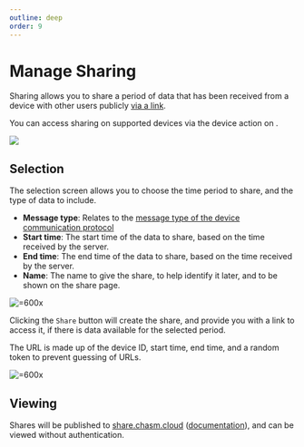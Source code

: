 ```yaml
---
outline: deep
order: 9
---
```


# Manage Sharing

<div style="float: right; display: flex; flex-direction: column;">

<DeviceCompatibility :devices="[
  { id: 'rtk-handheld', name: 'Handheld RTK', link: '/devices/rtk/handheld/' },
  { id: 'rtk-vehicle', name: 'Vehicle RTK', link: '/devices/rtk/vehicle' },
  { id: 'viper', name: 'Viper' },
  { id: 'zcard', name: 'ZCard' }
]" />
</div>

Sharing allows you to share a period of data that has been received from a device with other users publicly [via a link](/apps/chasm/share/).

You can access sharing on supported devices via the <IconWithLabel iconName="share-outline" label="Sharing" size="1.5em" /> device action on <LinkWithDestination href="https://admin.lightbug.cloud/#/pages/devices" label="the devices admin page" destination="ADMIN" />.

![](https://upload.r2.lb.chasm.cloud/2025/10/1qPepVy89y.png)

## Selection

The selection screen allows you to choose the time period to share, and the type of data to include.

- **Message type**: Relates to the [message type of the device communication protocol](/devices/api/messages/)
- **Start time**: The start time of the data to share, based on the time received by the server.
- **End time**: The end time of the data to share, based on the time received by the server.
- **Name**: The name to give the share, to help identify it later, and to be shown on the share page.

![=600x](https://upload.r2.lb.chasm.cloud/2025/10/chrome_6d49IuNZko.png)

Clicking the `Share` button will create the share, and provide you with a link to access it, if there is data available for the selected period.

The URL is made up of the device ID, start time, end time, and a random token to prevent guessing of URLs.

![=600x](https://upload.r2.lb.chasm.cloud/2025/10/tuXPf8zSqs.png)

## Viewing

Shares will be published to [share.chasm.cloud](https://share.chasm.cloud) ([documentation](/apps/chasm/share/)), and can be viewed without authentication.
